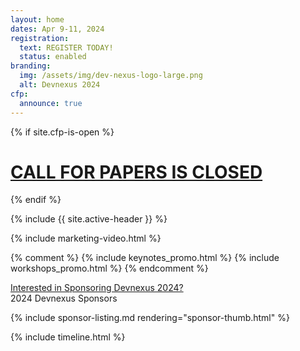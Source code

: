 ```yaml
---
layout: home
dates: Apr 9-11, 2024
registration:
  text: REGISTER TODAY!
  status: enabled
branding:
  img: /assets/img/dev-nexus-logo-large.png
  alt: Devnexus 2024
cfp:
  announce: true
---
```

{% if site.cfp-is-open %}
<div class="featured-header"><h1 class="top-intro"><a href="{{site.links.cfp}}">CALL FOR PAPERS IS CLOSED</a></h1></div>
{% endif %}

{% include {{ site.active-header }} %}

{% include marketing-video.html %}

{% comment %} {% include keynotes_promo.html %} {% include workshops_promo.html %} {% endcomment %}

<div class="row"><a name="sponsorlist"></a><div class="featured-header"><a class="action-header" href="https://ajug.typeform.com/to/BTa7bZ">Interested in Sponsoring Devnexus 2024?</a></div> 

<div class="featured-header">2024 Devnexus Sponsors</div>

{% include sponsor-listing.md rendering="sponsor-thumb.html" %}
</div>

<div><a name="timeline"></a> {% include timeline.html %}</div>